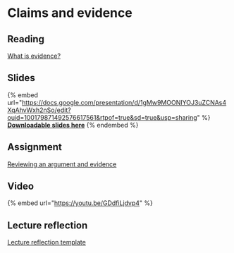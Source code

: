 # Claims and evidence

## Reading

[What is evidence?](https://drive.google.com/file/d/1oauGpJc9Kb-3PyjwwGWziSQmHa4ahnC1/view?usp=sharing)

## Slides

{% embed url="https://docs.google.com/presentation/d/1gMw9MOONIYOJ3uZCNAs4XqAhvWxh2nSo/edit?ouid=100179871492576617561&rtpof=true&sd=true&usp=sharing" %}
[**Downloadable slides here**](https://docs.google.com/presentation/d/1gMw9MOONIYOJ3uZCNAs4XqAhvWxh2nSo?rtpof=true\&usp=drive_fs)
{% endembed %}

## Assignment

[Reviewing an argument and evidence](https://docs.google.com/document/d/1gP76tSYnHziYD7qlzJWissU_LGcON0mC?rtpof=true\&usp=drive_fs)

## Video

{% embed url="https://youtu.be/GDdfiLjdvp4" %}

## Lecture reflection

[Lecture reflection template](https://docs.google.com/document/d/1-T4kf59vOyxzGQTJvK_xr1ILGLw8Q6Wr?rtpof=true\&usp=drive_fs)
